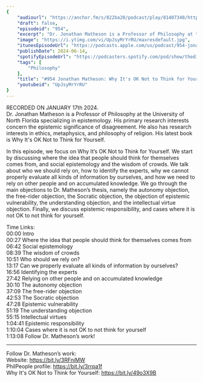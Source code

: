 ```yaml
---
{
	"audiourl": "https://anchor.fm/s/822ba20/podcast/play/81407340/https%3A%2F%2Fd3ctxlq1ktw2nl.cloudfront.net%2Fstaging%2F2024-0-17%2Fdb335dc1-89d0-fa9d-4941-ab64d3c4f55f.m4a",
	"draft": false,
	"episodeid": "954",
	"excerpt": "Dr. Jonathan Matheson is a Professor of Philosophy at the University of North Florida specializing in epistemology. His primary research interests concern the epistemic significance of disagreement.  He also has research interests in ethics, metaphysics, and philosophy of religion. His latest book is Why It's OK Not to Think for Yourself.",
	"image": "https://i.ytimg.com/vi/UpJsyMrYrRU/maxresdefault.jpg",
	"itunesEpisodeUrl": "https://podcasts.apple.com/us/podcast/954-jonathan-matheson-why-its-ok-not-to-think-for-yourself/id1451347236?i=1000659058546&uo=4",
	"publishDate": 2024-06-14,
	"spotifyEpisodeUrl": "https://podcasters.spotify.com/pod/show/thedissenter/episodes/954-Jonathan-Matheson-Why-Its-OK-Not-to-Think-for-Yourself-e2eirtc",
	"tags": [
		"Philosophy"
	],
	"title": "#954 Jonathan Matheson: Why It's OK Not to Think for Yourself",
	"youtubeid": "UpJsyMrYrRU"
}
---
```

RECORDED ON JANUARY 17th 2024.  
Dr. Jonathan Matheson is a Professor of Philosophy at the University of North Florida specializing in epistemology. His primary research interests concern the epistemic significance of disagreement.  He also has research interests in ethics, metaphysics, and philosophy of religion. His latest book is Why It's OK Not to Think for Yourself.

In this episode, we focus on Why It’s OK Not to Think for Yourself. We start by discussing where the idea that people should think for themselves comes from, and social epistemology and the wisdom of crowds. We talk about who we should rely on, how to identify the experts, why we cannot properly evaluate all kinds of information by ourselves, and how we need to rely on other people and on accumulated knowledge. We go through the main objections to Dr. Matheson’s thesis, namely the autonomy objection, the free-rider objection, the Socratic objection, the objection of epistemic vulnerability, the understanding objection, and the intellectual virtue objection. Finally, we discuss epistemic responsibility, and cases where it is not OK to not think for yourself.

Time Links:  
<time>00:00</time> Intro  
<time>00:27</time> Where the idea that people should think for themselves comes from  
<time>06:42</time> Social epistemology  
<time>08:39</time> The wisdom of crowds  
<time>10:51</time> Who should we rely on?  
<time>13:17</time> Can we properly evaluate all kinds of information by ourselves?  
<time>16:56</time> Identifying the experts  
<time>27:42</time> Relying on other people and on accumulated knowledge  
<time>30:10</time> The autonomy objection  
<time>37:09</time> The free-rider objection  
<time>42:53</time> The Socratic objection  
<time>47:28</time> Epistemic vulnerability  
<time>51:19</time> The understanding objection  
<time>55:15</time> Intellectual virtues  
<time>1:04:41</time> Epistemic responsibility  
<time>1:10:04</time> Cases where it is not OK to not think for yourself  
<time>1:13:08</time> Follow Dr. Matheson’s work!

---

Follow Dr. Matheson’s work:  
Website: https://bit.ly/3RFniMW  
PhilPeople profile: https://bit.ly/3rrpa1f  
Why It's OK Not to Think for Yourself: https://bit.ly/49o3X9B

